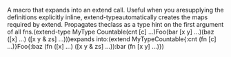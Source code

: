 A macro that expands into an extend call. Useful when you aresupplying the definitions explicitly inline, extend-typeautomatically creates the maps required by extend.  Propagates theclass as a type hint on the first argument of all fns.(extend-type MyType Countable(cnt [c] ...)Foo(bar [x y] ...)(baz ([x] ...) ([x y & zs] ...)))expands into:(extend MyTypeCountable{:cnt (fn [c] ...)}Foo{:baz (fn ([x] ...) ([x y & zs] ...)):bar (fn [x y] ...)})